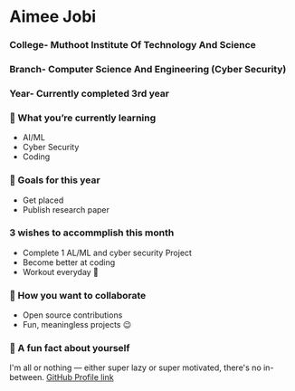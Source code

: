 # Aimee Jobi 

### College- Muthoot Institute Of Technology And Science 
### Branch- Computer Science And Engineering (Cyber Security) 
### Year- Currently completed 3rd year 
### 🌱 What you’re currently learning
- AI/ML
- Cyber Security
- Coding
### 🎯 Goals for this year
- Get placed
- Publish research paper
### 3 wishes to accommplish this month
- Complete 1 AL/ML and cyber security Project
- Become better at coding
- Workout everyday 💪
### 👯 How you want to collaborate
- Open source contributions
- Fun, meaningless projects 😉
### 💬 A fun fact about yourself
I'm all or nothing — either super lazy or super motivated, there's no in-between.
[GitHub Profile link](https://github.com/aims0426)
